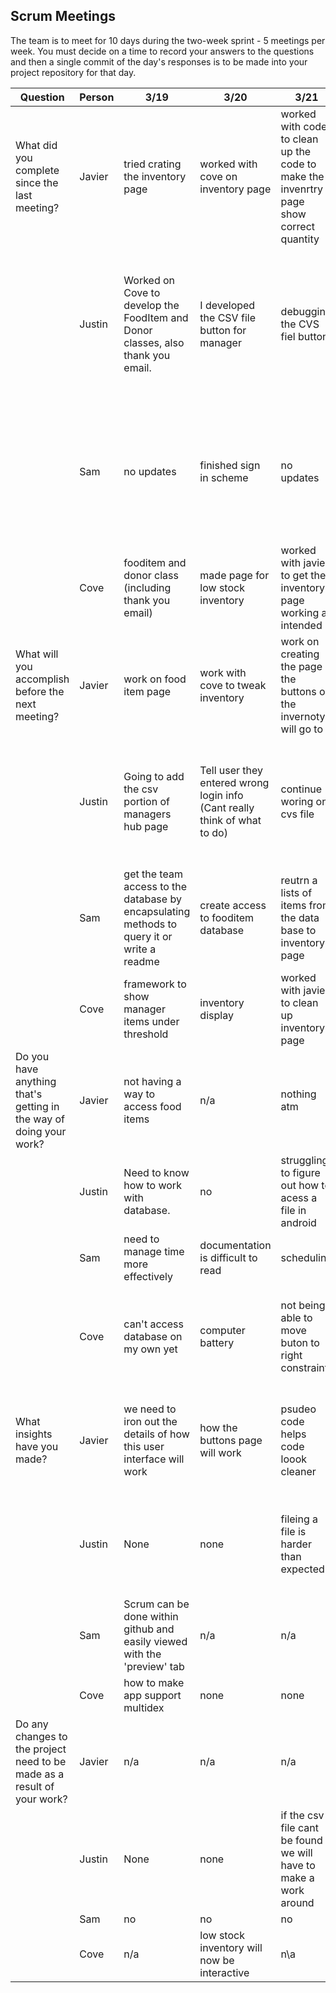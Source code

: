 ## Scrum Meetings
The team is to meet for 10 days during the two-week sprint - 5 meetings per week. You must decide on a time to record your answers to the questions and then a single commit of the day's responses is to be made into your project repository for that day.

Question    |          Person                                             | 3/19 | 3/20 | 3/21 | 3/24 | 3/25 | 3/26 | 3/27 | 3/28 | day | day |
------------|---------------------------------------------------------------------|-----|-----|-----|-----|-----|-----|-----|----|-----|-----|                                                              
| What did you complete since the last meeting? | Javier | tried crating the inventory page | worked with cove on inventory page | worked with code to clean up the code to make the invenrtry page show correct quantity | created a food item page | worked with cove on the fooditem page | inventory is finally evenly aligned and we can now pass a string to another activity | food item page now looks are expected | 
|            | Justin | Worked on Cove to develop the FoodItem and Donor classes, also thank you email. | I developed the CSV file button for manager | debugging the CVS fiel button | I researched some more ways to get files on android, and created a test case that failed, but gave me some more information. | no updates | I ran more tests for the csv file, none worked. Can't ever find the directory | I linked the edit buttons on the manage volunteers and added some code to display the page |
|            | Sam | no updates | finished sign in scheme | no updates| created the manager's volunteer view | finished a working version of the manager's volunteer view | added the donor view and; created fooditem adding page; created create donor page | no updates |
|            | Cove | fooditem and donor class (including thank you email) | made page for low stock inventory | worked with javier to get the inventory page working as intended | no updates | worked with javier on the fooditem page | inventory page aligned and buttons actually pass data | fixed inventory screen bug, food item page displays information | 
| What will you accomplish before the next meeting? | Javier |  work on food item page | work with cove to tweak inventory | work on creating the page the buttons on the invernotyr will go to |  work with cove to make fooditem page work | finish the fooditem page | work with cove on  food item pages | set up food item page | 
|            | Justin | Going to add the csv portion of managers hub page | Tell user they entered wrong login info (Cant really think of what to do) | continue woring on cvs file | I have a plan for how to fix it and will do it for next meeting | continue working on the csv issue | I am going to add the link for the buttons on the volunteer list and work on that page | I still need to finish it so I will do that for next meeting but I need a database call | 
|            | Sam | get the team access to the database by encapsulating methods to query it or write a readme | create access to fooditem database | reutrn a lists of items from the data base to inventory page | pull and organize data into manager's volunteer view | create fooditem database | continue working on donor creation | continue working on donor creation |
|            | Cove | framework to show manager items under threshold | inventory display | worked with javier to clean up inventory page | button functionality on inventory page | finish fooditem page | add function to food item pages | set up food item page remove functions |  
| Do you have anything that's getting in the way of doing your work? | Javier |  not having a way to access food items | n/a  | nothing atm| no | arraylist shows up as null in fooditem page | add function to food item pages | no | 
|            | Justin |  Need to know how to work with database. | no | struggling to figure out how to acess a file in android | Hard to test is my problem | none | Finding files in android is getting in the way | I need a database call and thats getting in the way |
|            | Sam | need to manage time more effectively | documentation is difficult to read |  scheduling | none | none | none | none |
|            | Cove | can't access database on my own yet | computer battery | not being able to move buton to right constraint | none | arraylist shows up as null in fooditem page | android is annoying on a much more subtle level than previously thought | no |
| What insights have you made? | Javier | we need to iron out the details of how this user interface will work | how the buttons page will work |  psudeo code helps code loook cleaner | no | no | might have to rethink how the food item page will actually work | none |
|            | Justin | None | none | fileing a file is harder than expected | no | no | We might have to change the csv file and not implement it | None |
|            | Sam | Scrum can be done within github and easily viewed with the 'preview' tab | n/a | n/a | n/a | n/a | n/a n/a |
|            | Cove | how to make app support multidex | none | none | none | none | none | none | 
| Do any changes to the project need to be made as a result of your work? | Javier | n/a | n/a  | n/a | page set up will be slightly difrent from the the story board drawing | no | No | no |
|            | Justin | None | none | if the csv file cant be found we will have to make a work around | no | No | no | no
|            | Sam | no | no | no | no | no | no | no |
|            | Cove | n/a | low stock inventory will now be interactive | n\a | n/a | n/a | none | none |
